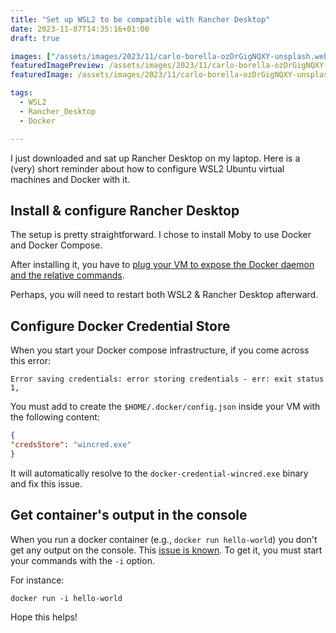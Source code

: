 ```yaml
---
title: "Set up WSL2 to be compatible with Rancher Desktop"
date: 2023-11-07T14:35:16+01:00
draft: true

images: ["/assets/images/2023/11/carlo-borella-ozDrGigNQXY-unsplash.webp"]
featuredImagePreview: /assets/images/2023/11/carlo-borella-ozDrGigNQXY-unsplash.webp
featuredImage: /assets/images/2023/11/carlo-borella-ozDrGigNQXY-unsplash.webp

tags:
  - WSL2
  - Rancher_Desktop
  - Docker

---
```


I just downloaded and sat up Rancher Desktop on my laptop.
Here is a (very) short reminder about how to configure WSL2 Ubuntu virtual machines and Docker with it. 

## Install & configure Rancher Desktop

The setup is pretty straightforward. 
I chose to install Moby to use Docker and Docker Compose.

After installing it, you have to [plug your VM to expose the Docker daemon and the relative commands](https://docs.rancherdesktop.io/ui/preferences/wsl/).

Perhaps, you will need to restart both WSL2 & Rancher Desktop afterward.

## Configure Docker Credential Store

When you start your Docker compose infrastructure, if you come across this error:
```jshelllanguage
Error saving credentials: error storing credentials - err: exit status 1,
```

You must add to create the ``$HOME/.docker/config.json`` inside your VM with the following content: 

```json
{                            
"credsStore": "wincred.exe"
}   
```

It will automatically resolve to the ``docker-credential-wincred.exe`` binary and fix this issue.

## Get container's output in the console

When you run a docker container (e.g., ``docker run hello-world``) you don't get any output on the console. 
This [issue is known](https://github.com/rancher-sandbox/rancher-desktop/issues/1558).
To get it, you must start your commands with the ``-i`` option.

For instance:

```jshelllanguage
docker run -i hello-world
```

Hope this helps!
